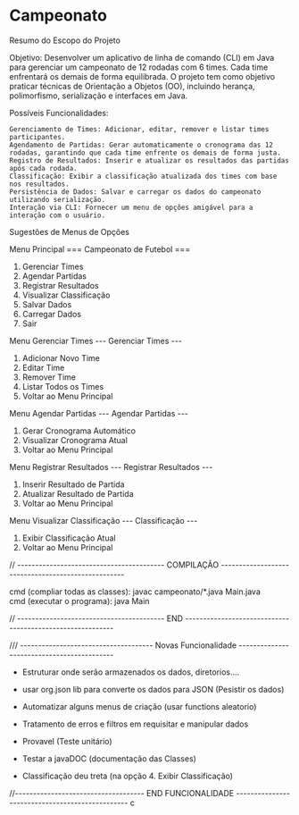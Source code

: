 ﻿# Campeonato
Resumo do Escopo do Projeto

Objetivo: Desenvolver um aplicativo de linha de comando (CLI) em Java para gerenciar um campeonato de 12 rodadas com 6 times. Cada time enfrentará os demais de forma equilibrada. O projeto tem como objetivo praticar técnicas de Orientação a Objetos (OO), incluindo herança, polimorfismo, serialização e interfaces em Java.

Possíveis Funcionalidades:

    Gerenciamento de Times: Adicionar, editar, remover e listar times participantes.
    Agendamento de Partidas: Gerar automaticamente o cronograma das 12 rodadas, garantindo que cada time enfrente os demais de forma justa.
    Registro de Resultados: Inserir e atualizar os resultados das partidas após cada rodada.
    Classificação: Exibir a classificação atualizada dos times com base nos resultados.
    Persistência de Dados: Salvar e carregar os dados do campeonato utilizando serialização.
    Interação via CLI: Fornecer um menu de opções amigável para a interação com o usuário.

Sugestões de Menus de Opções

Menu Principal
=== Campeonato de Futebol ===
1. Gerenciar Times
2. Agendar Partidas
3. Registrar Resultados
4. Visualizar Classificação
5. Salvar Dados
6. Carregar Dados
7. Sair

Menu Gerenciar Times
--- Gerenciar Times ---
1. Adicionar Novo Time
2. Editar Time
3. Remover Time
4. Listar Todos os Times
5. Voltar ao Menu Principal

Menu Agendar Partidas
--- Agendar Partidas ---
1. Gerar Cronograma Automático
2. Visualizar Cronograma Atual
3. Voltar ao Menu Principal

Menu Registrar Resultados
--- Registrar Resultados ---
1. Inserir Resultado de Partida
2. Atualizar Resultado de Partida
3. Voltar ao Menu Principal

Menu Visualizar Classificação
--- Classificação ---
1. Exibir Classificação Atual
2. Voltar ao Menu Principal


// ----------------------------------------- COMPILAÇÃO ---------------------------------------------------

cmd (compliar todas as classes): javac campeonato/*.java Main.java     
cmd (executar o programa): java Main

// ----------------------------------------- END ----------------------------------------------------------


/// ------------------------------------- Novas Funcionalidade -------------------------------------------

- Estruturar onde serão armazenados os dados, diretorios....

- usar org.json lib para converte os dados para JSON (Pesistir os dados)

- Automatizar alguns menus de criação (usar functions aleatorio)

- Tratamento de erros e filtros em requisitar e manipular dados

- Provavel (Teste unitário)

- Testar a javaDOC (documentação das Classes)


- Classificação deu treta (na opção 4. Exibir Classificação)

//------------------------------------ END FUNCIONALIDADE ------------------------------------------------ c